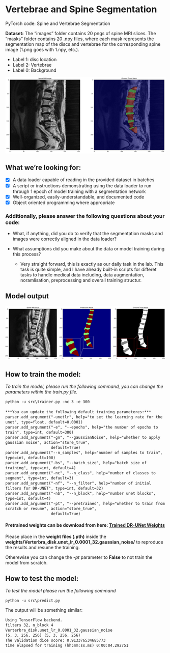 # Vertebrae and Spine Segmentation
PyTorch code: Spine and Vertebrae Segmentation 

**Dataset:** The “images” folder contains 20 pngs of spine MRI slices. The “masks” folder contains 20 .npy files, where each mask represents the segmentation map of the discs and vertebrae for the corresponding spine image (1.png goes with 1.npy, etc.). 

* Label 1: disc location
* Label 2: Vertebrae
* Label 0: Background

![Spine Image and Mask](imgs/spine.PNG)


## What we’re looking for:
- [x] A data loader capable of reading in the provided dataset in batches
- [x] A script or instructions demonstrating using the data loader to run through 1 epoch of model training with a segmentation network
- [x] Well-organized, easily-understandable, and documented code
- [x] Object oriented programming where appropriate

### Additionally, please answer the following questions about your code:
* What, if anything, did you do to verify that the segmentation masks and images were correctly aligned in the data loader?

* What assumptions did you make about the data or model training during this process?
  * Very straight forward, this is exactly as our daily task in the lab. This task is quite simple, and I have already built-in scripts for differet tasks to handle medical data including, data augmentation, noramlisation, preprocessing and overall training structur.

## Model output
![Spine Image and Mask](imgs/spine_pred.PNG)


## How to train the model:

_To train the model, please run the following command, you can change the parameters within the train.py file._

    python -u src\trainer.py -nc 3 -e 300
    
    ***You can update the following default training parameteres:***
    parser.add_argument("-unetlr", help="to set the learning rate for the unet", type=float, default=0.0001)
    parser.add_argument("-e", "--epochs", help="the number of epochs to train", type=int, default=300)
    parser.add_argument("-gn", "--gaussianNoise", help="whether to apply gaussian noise", action="store_true",
                        default=True)
    parser.add_argument("--n_samples", help="number of samples to train", type=int, default=100)
    parser.add_argument("-bs", "--batch_size", help="batch size of training", type=int, default=4)
    parser.add_argument("-nc", "--n_class", help="number of classes to segment", type=int, default=3)
    parser.add_argument("-nf", "--n_filter", help="number of initial filters for DR-UNET", type=int, default=32)
    parser.add_argument("-nb", "--n_block", help="number unet blocks", type=int, default=4)
    parser.add_argument("-pt", "--pretrained", help="whether to train from scratch or resume", action="store_true",
                        default=True)

#### Pretrained weights can be download from here: [Trained DR-UNet Weights](https://bit.ly/2VvkP98 "Named link title")

Please place in the __weight files (.pth)__ inside the __weights/Verterbra_disk.unet_lr_0.0001_32.gaussian_noise/__ to reproduce the results and resume the training. 

Otherewise you can change the _-pt_ parameter to __False__ to not train the model from scratch. 

## How to test the model:
_To test the model please run the following command_

    python -u src\predict.py
The output will be something similar:

    Using TensorFlow backend.
    filters 32, n_block 4
    Verterbra_disk.unet_lr_0.0001_32.gaussian_noise
    (5, 3, 256, 256) (5, 3, 256, 256)
    The validation dice score: 0.913376534685773
    time elapsed for training (hh:mm:ss.ms) 0:00:04.292751
